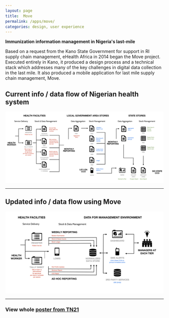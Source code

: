 ```yaml
---
layout: page
title:  Move
permalink: /apps/move/
categories: design, user experience
---
```


**Immunization information management in Nigeria\'s last-mile**

Based on a request from the Kano State Government for support in RI supply chain management, eHealth Africa in 2014 began the Move project. Executed entirely in Kano, it produced a design process and a technical stack which addresses many of the key challenges in digital data collection in the last mile. It also produced a mobile application for last mile supply chain management, Move.


## Current info / data flow of Nigerian health system

![VAN Overview 1](/images/move-VAN-Overview-1.svg)


---

## Updated info / data flow using Move

![VAN Overview 2](/images/move-VAN-Overview-2.svg)


---


### View whole [poster from TN21](/files/TN21-poster.pdf)
